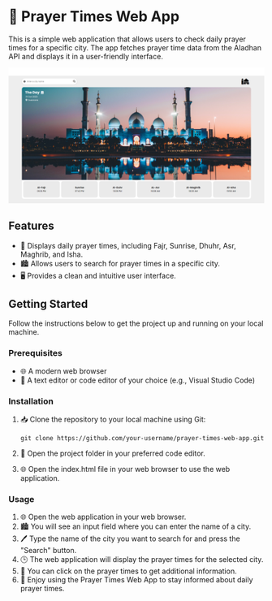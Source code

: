 # 🕌 Prayer Times Web App

This is a simple web application that allows users to check daily prayer times for a specific city. The app fetches prayer time data from the Aladhan API and displays it in a user-friendly interface.

![Prayer Times Web App](images/project%20pic.png)

## Features

- 🌟 Displays daily prayer times, including Fajr, Sunrise, Dhuhr, Asr, Maghrib, and Isha.
- 🏙️ Allows users to search for prayer times in a specific city.
- 🖥️ Provides a clean and intuitive user interface.

## Getting Started

Follow the instructions below to get the project up and running on your local machine.

### Prerequisites

- 🌐 A modern web browser
- 📝 A text editor or code editor of your choice (e.g., Visual Studio Code)

### Installation

1. 📥 Clone the repository to your local machine using Git:

   ```shell
   git clone https://github.com/your-username/prayer-times-web-app.git
   
2. 📂 Open the project folder in your preferred code editor.
3. 🌐 Open the index.html file in your web browser to use the web application.

### Usage

1. 🌐 Open the web application in your web browser.
2. 🏙️ You will see an input field where you can enter the name of a city.
3. 🖊️ Type the name of the city you want to search for and press the "Search" button.
4. 🕒 The web application will display the prayer times for the selected city.
5. 📜 You can click on the prayer times to get additional information.
6. 🌟 Enjoy using the Prayer Times Web App to stay informed about daily prayer times.

